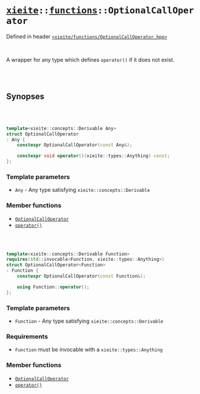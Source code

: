 # [`xieite`](../../README.md)`::`[`functions`](../../docs/functions.md)`::OptionalCallOperator`
Defined in header [`<xieite/functions/OptionalCallOperator.hpp>`](../../include/xieite/functions/OptionalCallOperator.hpp)

<br/>

A wrapper for any type which defines `operator()` if it does not exist.

<br/><br/>

## Synopses

<br/><br/>

```cpp
template<xieite::concepts::Derivable Any>
struct OptionalCallOperator
: Any {
	constexpr OptionalCallOperator(const Any&);

	constexpr void operator()(xieite::types::Anything) const;
};
```
### Template parameters
- `Any` - Any type satisfying `xieite::concepts::Derivable`
### Member functions
- [`OptionalCallOperator`](../../docs/functions/OptionalCallOperator/constructor1.md)
- [`operator()`](../../docs/functions/OptionalCallOperator/operatorCall1.md)

<br/><br/>

```cpp
template<xieite::concepts::Derivable Function>
requires(std::invocable<Function, xieite::types::Anything>)
struct OptionalCallOperator<Function>
: Function {
	constexpr OptionalCallOperator(const Function&);

	using Function::operator();
};
```
### Template parameters
- `Function` - Any type satisfying `xieite::concepts::Derivable`
### Requirements
- `Function` must be invocable with a `xieite::types::Anything`
### Member functions
- [`OptionalCallOperator`](../../docs/functions/OptionalCallOperator/constructor2.md)
- [`operator()`](../../docs/functions/OptionalCallOperator/operatorCall2.md)